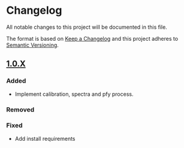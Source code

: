 # Changelog
All notable changes to this project will be documented in this file.

The format is based on [Keep a Changelog](http://keepachangelog.com/en/1.0.0/)
and this project adheres to [Semantic Versioning](http://semver.org/spec/v2.0.0.html).


## [1.0.X] 
### Added
 - Implement calibration, spectra and pfy process.

### Removed

### Fixed
- Add install requirements 

[keepachangelog.com]: http://keepachangelog.com
[1.0.X]: https://github.com/ALBA-Synchrotron/pyIcePAP/tree/1.0.1

